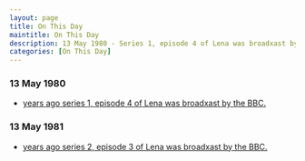```yaml
---
layout: page
title: On This Day
maintitle: On This Day
description: 13 May 1980 - Series 1, episode 4 of Lena was broadxast by the BBC.
categories: [On This Day]
---
```


### 13 May 1980
* [<span id="age1"></span> years ago series 1, episode 4 of Lena was broadxast by the BBC.](/bbc%20one/1980/05/13/lena.html)

### 13 May 1981
* [<span id="age2"></span> years ago series 2, episode 3 of Lena was broadxast by the BBC.](/bbc%20one/1981/05/13/lena.html)

<!-- Script for calculating number of years ago -->
<script>
var dob = '19800513';
var year = Number(dob.substr(0, 4));
var month = Number(dob.substr(4, 2)) - 1;
var day = Number(dob.substr(6, 2));
var today = new Date();
var age1 = today.getFullYear() - year;
if (today.getMonth() < month || (today.getMonth() == month && today.getDate() < day)) {
  age1--;
}
document.getElementById("age1").innerHTML=age1;

var dob = '19810513';
var year = Number(dob.substr(0, 4));
var month = Number(dob.substr(4, 2)) - 1;
var day = Number(dob.substr(6, 2));
var today = new Date();
var age2 = today.getFullYear() - year;
if (today.getMonth() < month || (today.getMonth() == month && today.getDate() < day)) {
  age2--;
}
document.getElementById("age2").innerHTML=age2;
</script>


